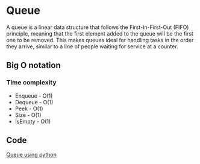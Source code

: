 # Queue

A queue is a linear data structure that follows the First-In-First-Out (FIFO) principle, meaning that the first element added to the queue will be the first one to be removed. This makes queues ideal for handling tasks in the order they arrive, similar to a line of people waiting for service at a counter.

## Big O notation

### Time complexity

- Enqueue - O(1)
- Dequeue - O(1)
- Peek - O(1)
- Size - O(1)
- IsEmpty - O(1)

## Code

[Queue using python](./sources/queue.py)